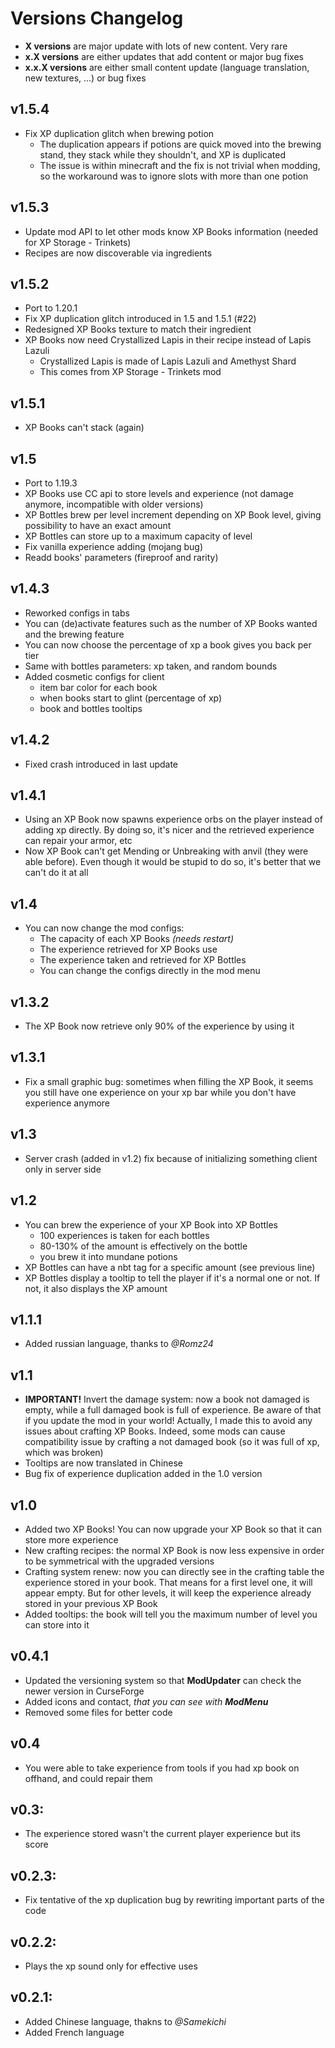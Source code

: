 # Versions Changelog

* **X versions** are major update with lots of new content. Very rare
* **x.X versions** are either updates that add content or major bug fixes
* **x.x.X versions** are either small content update (language translation, new textures, ...) or bug fixes

## v1.5.4

* Fix XP duplication glitch when brewing potion
  * The duplication appears if potions are quick moved into the brewing stand,
    they stack while they shouldn't, and XP is duplicated
  * The issue is within minecraft and the fix is not trivial when modding, so
    the workaround was to ignore slots with more than one potion

## v1.5.3

* Update mod API to let other mods know XP Books information (needed for XP Storage - Trinkets)
* Recipes are now discoverable via ingredients

## v1.5.2

* Port to 1.20.1
* Fix XP duplication glitch introduced in 1.5 and 1.5.1 (#22)
* Redesigned XP Books texture to match their ingredient
* XP Books now need Crystallized Lapis in their recipe instead of Lapis Lazuli
  * Crystallized Lapis is made of Lapis Lazuli and Amethyst Shard
  * This comes from XP Storage - Trinkets mod

## v1.5.1

* XP Books can't stack (again)

## v1.5

* Port to 1.19.3
* XP Books use CC api to store levels and experience (not damage anymore, incompatible with older versions)
* XP Bottles brew per level increment depending on XP Book level, giving possibility to have an exact amount
* XP Bottles can store up to a maximum capacity of level
* Fix vanilla experience adding (mojang bug)
* Readd books' parameters (fireproof and rarity)

## v1.4.3

* Reworked configs in tabs
* You can (de)activate features such as the number of XP Books wanted and the brewing feature
* You can now choose the percentage of xp a book gives you back per tier
* Same with bottles parameters: xp taken, and random bounds
* Added cosmetic configs for client
  * item bar color for each book
  * when books start to glint (percentage of xp)
  * book and bottles tooltips

## v1.4.2

* Fixed crash introduced in last update

## v1.4.1

* Using an XP Book now spawns experience orbs on the player instead of adding xp directly. By doing so, it's nicer and 
  the retrieved experience can repair your armor, etc
* Now XP Book can't get Mending or Unbreaking with anvil (they were able before). Even though it would be stupid to do 
  so, it's better that we can't do it at all

## v1.4

* You can now change the mod configs:
  * The capacity of each XP Books *(needs restart)*
  * The experience retrieved for XP Books use
  * The experience taken and retrieved for XP Bottles
  * You can change the configs directly in the mod menu

## v1.3.2

* The XP Book now retrieve only 90% of the experience by using it

## v1.3.1

* Fix a small graphic bug: sometimes when filling the XP Book, it seems you still have one experience on your xp bar 
while you don't have experience anymore

## v1.3

* Server crash (added in v1.2) fix because of initializing something client only in server side

## v1.2
* You can brew the experience of your XP Book into XP Bottles
  * 100 experiences is taken for each bottles
  * 80-130% of the amount is effectively on the bottle
  * you brew it into mundane potions
* XP Bottles can have a nbt tag for a specific amount (see previous line)
* XP Bottles display a tooltip to tell the player if it's a normal one or not. If not, it also displays the XP amount

## v1.1.1
* Added russian language, thanks to *@Romz24*

## v1.1
* **IMPORTANT!** Invert the damage system: now a book not damaged is empty, while a full damaged book is full of 
  experience. Be aware of that if you update the mod in your world! Actually, I made this to avoid any issues about 
  crafting XP Books. Indeed, some mods can cause compatibility issue by crafting a not damaged book (so it was full of 
  xp, which was broken)
* Tooltips are now translated in Chinese
* Bug fix of experience duplication added in the 1.0 version

## v1.0
* Added two XP Books! You can now upgrade your XP Book so that it can store more experience
* New crafting recipes: the normal XP Book is now less expensive in order to be symmetrical with the upgraded versions
* Crafting system renew: now you can directly see in the crafting table the experience stored in your book. That means 
  for a first level one, it will appear empty. But for other levels, it will keep the experience already stored in your 
  previous XP Book
* Added tooltips: the book will tell you the maximum number of level you can store into it

## v0.4.1
* Updated the versioning system so that **ModUpdater** can check the newer version in CurseForge
* Added icons and contact, *that you can see with **ModMenu***
* Removed some files for better code

## v0.4
* You were able to take experience from tools if you had xp book on offhand, and could repair them

## v0.3: 
* The experience stored wasn't the current player experience but its score

## v0.2.3:
* Fix tentative of the xp duplication bug by rewriting important parts of the code

## v0.2.2:
* Plays the xp sound only for effective uses

## v0.2.1:
* Added Chinese language, thakns to *@Samekichi*
* Added French language

